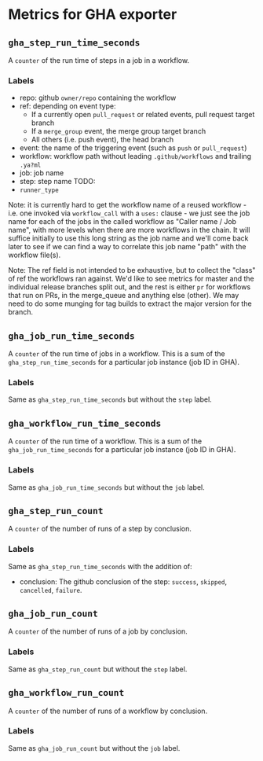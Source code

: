 # Metrics for GHA exporter

## `gha_step_run_time_seconds`

A `counter` of the run time of steps in a job in a workflow.

### Labels
* repo: github `owner/repo` containing the workflow
* ref: depending on event type:
  * If a currently open `pull_request` or related events, pull request target branch
  * If a `merge_group` event, the merge group target branch
  * All others (i.e. push event), the head branch
* event: the name of the triggering event (such as `push` or `pull_request`)
* workflow: workflow path without leading `.github/workflows` and trailing `.ya?ml`
* job: job name
* step: step name
TODO:
* `runner_type`

Note: it is currently hard to get the workflow name of a reused workflow - i.e.
one invoked via `workflow_call` with a `uses:` clause - we just see the job name
for each of the jobs in the called workflow as "Caller name / Job name", with
more levels when there are more workflows in the chain. It will suffice
initially to use this long string as the job name and we'll come back later to
see if we can find a way to correlate this job name "path" with the workflow
file(s).

Note: The ref field is not intended to be exhaustive, but to collect the
"class" of ref the workflows ran against. We'd like to see metrics for master
and the individual release branches split out, and the rest is either `pr` for
workflows that run on PRs, in the merge_queue and anything else (other). We may
need to do some munging for tag builds to extract the major version for the
branch.


## `gha_job_run_time_seconds`

A `counter` of the run time of jobs in a workflow. This is a sum of the
`gha_step_run_time_seconds` for a particular job instance (job ID in GHA).

### Labels

Same as `gha_step_run_time_seconds` but without the `step` label.


## `gha_workflow_run_time_seconds`

A `counter` of the run time of a workflow. This is a sum of the
`gha_job_run_time_seconds` for a particular job instance (job ID in GHA).

### Labels

Same as `gha_job_run_time_seconds` but without the `job` label.


## `gha_step_run_count`

A `counter` of the number of runs of a step by conclusion.

### Labels

Same as `gha_step_run_time_seconds` with the addition of:
* conclusion: The github conclusion of the step: `success`, `skipped`,
  `cancelled`, `failure`.


## `gha_job_run_count`

A `counter` of the number of runs of a job by conclusion.

### Labels

Same as `gha_step_run_count` but without the `step` label.


## `gha_workflow_run_count`

A `counter` of the number of runs of a workflow by conclusion.

### Labels

Same as `gha_job_run_count` but without the `job` label.

